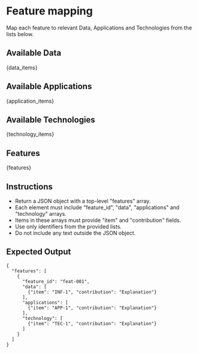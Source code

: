 # Feature mapping

Map each feature to relevant Data, Applications and Technologies from the lists below.

## Available Data
{data_items}

## Available Applications
{application_items}

## Available Technologies
{technology_items}

## Features
{features}

## Instructions
- Return a JSON object with a top-level "features" array.
- Each element must include "feature_id", "data", "applications" and "technology" arrays.
- Items in these arrays must provide "item" and "contribution" fields.
- Use only identifiers from the provided lists.
- Do not include any text outside the JSON object.

## Expected Output
```
{
  "features": [
    {
      "feature_id": "feat-001",
      "data": [
        {"item": "INF-1", "contribution": "Explanation"}
      ],
      "applications": [
        {"item": "APP-1", "contribution": "Explanation"}
      ],
      "technology": [
        {"item": "TEC-1", "contribution": "Explanation"}
      ]
    }
  ]
}
```
